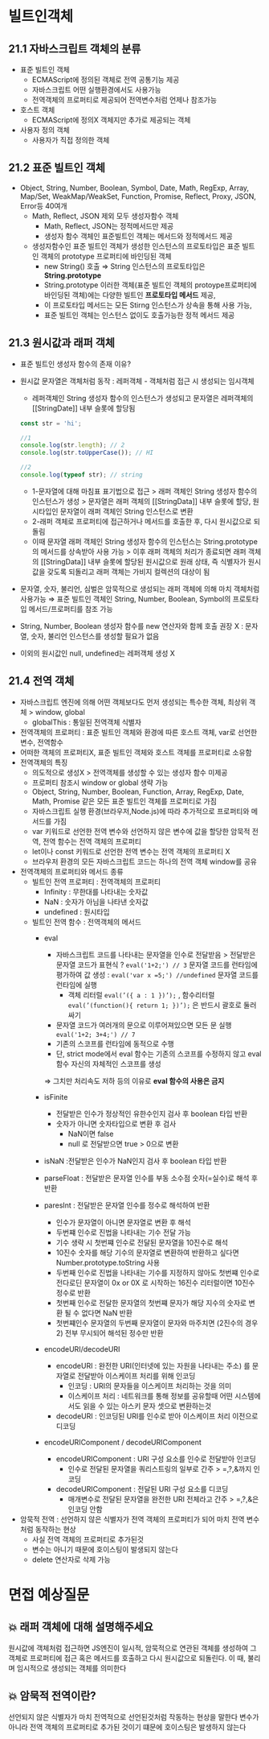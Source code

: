 # 빌트인객체

## 21.1 자바스크립트 객체의 분류

- 표준 빌트인 객체
    - ECMAScript에 정의된 객체로 전역 공통기능 제공
    - 자바스크립트 어떤 실행환경에서도 사용가능
    - 전역객체의 프로퍼티로 제공되어 전역변수처럼 언제나 참조가능
- 호스트 객체
    - ECMAScript에 정의X 객체지만 추가로 제공되는 객체
- 사용자 정의 객체
    - 사용자가 직접 정의한 객체

## 21.2 표준 빌트인 객체

- Object, String, Number, Boolean, Symbol, Date, Math, RegExp, Array, Map/Set, WeakMap/WeakSet, Function, Promise, Reflect, Proxy, JSON, Error등 40여개
    - Math, Reflect, JSON 제외 모두 생성자함수 객체
        - Math, Reflect, JSON는 정적메서드만 제공
        - 생성자 함수 객체인 표준빌트인 객체는 메서드와 정적메서드 제공
    - 생성자함수인 표준 빌트인 객체가 생성한 인스턴스의 프로토타입은 표준 빌트인 객체의 prototype 프로퍼티에 바인딩된 객체
        - new String() 호출 ⇒ String 인스턴스의 프로토타입은 **String.prototype**
        - String.prototype 이러한 객체(표준 빌트인 객체의 protoype프로퍼티에 바인딩된 객체)에는 다양한 빌트인 **프로토타입 메서드** 제공,
        - 이 프로토타입 메서드는 모든 Stirng  인스턴스가 상속을 통해 사용 가능,
        - 표준 빌트인 객체는 인스턴스 없이도 호출가능한 정적 메서드 제공
    

## 21.3 원시값과 래퍼 객체

- 표준 빌트인 생성자 함수의 존재 이유?
- 원시값 문자열은 객체처럼 동작 : 레퍼객체 - 객체처럼 접근 시 생성되는 임시객체
    - 레퍼객체인 String 생성자 함수의 인스턴스가 생성되고 문자열은 레퍼객체의 [[StringDate]] 내부 슬롯에 할당됨
    
    ```jsx
    const str = 'hi';
    
    //1
    console.log(str.length); // 2
    console.log(str.toUpperCase()); // HI
    
    //2
    console.log(typeof str); // string
    ```
    
    - 1-문자열에 대해 마침표 표기법으로 접근 > 래퍼 객체인 String 생성자 함수의 인스턴스가 생성 >  문자열은 래퍼 객체의 [[StringData]] 내부 슬롯에 할당, 원시타입인 문자열이 래퍼 객체인 String 인스턴스로 변환
    - 2-래퍼 객체로 프로퍼티에 접근하거나 메서드를 호출한 후, 다시 원시값으로 되돌림
    - 이때 문자열 래퍼 객체인 String 생성자 함수의 인스턴스는 String.prototype의 메서드를 상속받아 사용 가능 > 이후 래퍼 객체의 처리가 종료되면 래퍼 객체의 [[StringData]] 내부 슬롯에 할당된 원시값으로 원래 상태, 즉 식별자가 원시값을 갖도록 되돌리고 래퍼 객체는 가비지 컬렉션의 대상이 됨
- 문자열, 숫자, 불리언, 심벌은 암묵적으로 생성되는 래퍼 객체에 의해 마치 객체처럼 사용가능 ⇒ 표준 빌트인 객체인 String, Number, Boolean, Symbol의 프로토타입 메서드/프로퍼티를 참조 가능
- String, Number, Boolean 생성자 함수를 new 연산자와 함께 호출 권장 X :  문자열, 숫자, 불리언 인스턴스를 생성할 필요가 없음
- 이외의 원시값인 null, undefined는 레퍼객체 생성 X

## 21.4 전역 객체

- 자바스크립트 엔진에 의해 어떤 객체보다도 먼저 생성되는 특수한 객체, 최상위 객체 > window, global
    - globalThis : 통일된 전역객체 식별자
- 전역객체의 프로퍼티 : 표준 빌트인 객체와 환경에 따른 호스트 객체, var로 선언한 변수, 전역함수
- 어떠한 객체의 프로퍼티X, 표준 빌트인 객체와 호스트 객체를 프로퍼티로 소유함
- 전역객체의 특징
    - 의도적으로 생성X > 전역객체를 생성할 수 있는 생성자 함수 미제공
    - 프로퍼티 참조시 window or global 생략 가능
    - Object, String, Number, Boolean, Function, Array, RegExp, Date, Math, Promise 같은 모든 표준 빌트인 객체를 프로퍼티로 가짐
    - 자바스크립트 실행 환경(브라우저,Node.js)에 따라 추가적으로 프로퍼티와 메서드를 가짐
    - var 키워드로 선언한 전역 변수와 선언하지 않은 변수에 값을 할당한 암묵적 전역, 전역 함수는 전역 객체의 프로퍼티
    - let이나 const 키워드로 선언한 전역 변수는 전역 객체의 프로퍼티 X
    - 브라우저 환경의 모든 자바스크립트 코드는 하나의 전역 객체 window를 공유
- 전역객체의 프로퍼티와 메서드 종류
    - 빌트인 전역 프로퍼티 : 전역객체의 프로퍼티
        - Infinity : 무한대를 나타내는 숫자값
        - NaN : 숫자가 아님을 나타낸 숫자값
        - undefined : 원시타입
    - 빌트인 전역 함수 : 전역객체의 메서드
        - eval
            - 자바스크립트 코드를 나타내는 문자열을 인수로 전달받음 > 전달받은 문자열 코드가 표현식 ? `eval('1+2;') // 3` 문자열 코드를 런타임에 평가하여 값 생성  : `eval('var x =5;') //undefined`  문자열 코드를 런타임에 실행
                - 객체 리터럴 `eval(’({ a : 1 })’);` ,  함수리터럴`eval(’(function(){ return 1; })’);` 은 반드시 괄호로 둘러싸기
            - 문자열 코드가 여러개의 문으로 이루어져있으면 모든 문 실행 `eval('1+2; 3+4;') // 7`
            - 기존의 스코프를 런타임에 동적으로 수행
            - 단, strict mode에서 eval 함수는 기존의 스코프를 수정하지 않고 eval 함수 자신의 자체적인 스코프를 생성 </br>
            
            ⇒ 그치만 처리속도 저하 등의 이유로 **eval 함수의 사용은 금지**
            
        - isFinite
            - 전달받은 인수가 정상적인 유한수인지 검사 후  boolean 타입 반환
            - 숫자가 아니면 숫자타입으로 변환 후 검사
                - NaN이면 false
                - null 로 전달받으면 true > 0으로 변환
        - isNaN :전달받은 인수가 NaN인지 검사 후 boolean 타입 반환
        - parseFloat : 전달받은 문자열 인수를 부동 소수점 숫자(=실수)로 해석 후 반환
        - paresInt : 전달받은 문자열 인수를 정수로 해석하여 반환
            - 인수가 문자열이 아니면 문자열로 변환 후 해석
            - 두번쨰 인수로 진법을 나타내는 기수 전달 가능
            - 기수 생략 시 첫번쨰 인수로 전달된 문자열을 10진수로 해석
            - 10진수 숫자를 해당 기수의 문자열로 변환하여 반환하고 싶다면 Number.prototype.toString 사용
            - 두번째 인수로 진법을 나타내는 기수를 지정하지 않아도 첫번쨰 인수로 전다로딘 문자열이 0x or 0X 로 시작하는 16진수 리터럴이면 10진수 정수로 반환
            - 첫번째 인수로 전달한 문자열의 첫번쨰 문자가 해당 지수의 숫자로 변환 될 수 없다면 NaN 반환
            - 첫번쨰인수 문자열의 두번째 문자열이 문자와 마주치면 (2진수의 경우 2) 전부 무시되어 해석된 정수만 반환
        - encodeURI/decodeURI
            - encodeURI : 완전한 URI(인터넷에 있는 자원을 나타내는 주소) 를 문자열로 전달받아 이스케이프 처리를 위해 인코딩
                - 인코딩 : URI의 문자들을 이스케이프 처리하는 것을 의미
                - 이스케이프 처리 : 네트워크를 통해 정보를 공유할때 어떤 시스템에서도 읽을 수 있는 아스키 문자 셋으로 변환하는것
            - decodeURI : 인코딩된 URI를 인수로 받아 이스케이프 처리 이전으로 디코딩
        - encodeURIComponent / decodeURIComponent
            - encodeURIComponent : URI 구성 요소를 인수로 전달받아 인코딩
                - 인수로 전달된 문자열을 쿼리스트링의 일부로 간주 > =,?,&까지 인코딩
            - decodeURIComponent : 전달된 URI 구성 요소를 디코딩
                - 매개변수로 전달된 문자열을 완전한 URI 전체라고 간주 > =,?,&은 인코딩 안함
- 암묵적 전역 : 선언하지 않은 식별자가 전역 객체의 프로퍼티가 되어 마치 전역 변수처럼 동작하는 현상
    - 사실 전역 객체의 프로퍼티로 추가된것
    - 변수는 아니기 때문에 호이스팅이 발생되지 않는다
    - delete 연산자로 삭제 가능
# 면접 예상질문

## 💥 래퍼 객체에 대해 설명해주세요 
원시값에 객체처럼 접근하면 JS엔진이 일시적, 암묵적으로 연관된 객체를 생성하여 그 객체로 프로퍼티에 접근 혹은 메서드를 호출하고 다시 원시값으로 되돌린다. 이 때, 불리며 임시적으로 생성되는 객체를 의미한다

## 💥 암묵적 전역이란?
선언되지 않은 식별자가 마치 전역적으로 선언된것처럼 작동하는 현상을 말한다
변수가 아니라 전역 객체의 프로퍼티로 추가된 것이기 떄문에 호이스팅은 발생하지 않는다

